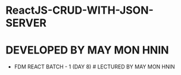 # ReactJS-CRUD-WITH-JSON-SERVER 

# DEVELOPED BY MAY MON HNIN


- FDM REACT BATCH - 1 (DAY 8) # LECTURED BY MAY MON HNIN


